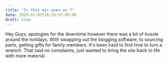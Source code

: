 ```yaml
---
title: "Is this mic even on ?"
date: 2020-01-01T16:25:57-05:00
draft: true
---
```

Hey Guys, apologies for the downtime however there was a bit of hussle around the holidays. With swapping out the blogging software, to sourcing parts, getting gifts for family members. It's been hard to find time to turn a wrench. That said no complaints, just wanted to bring the site back to life with more material.
